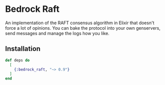 # Bedrock Raft

An implementation of the RAFT consensus algorithm in Elixir that doesn't force a lot of opinions. You can bake the protocol into your own genservers, send messages and manage the logs how you like.

## Installation

```elixir
def deps do
  [
    {:bedrock_raft, "~> 0.9"}
  ]
end
```
